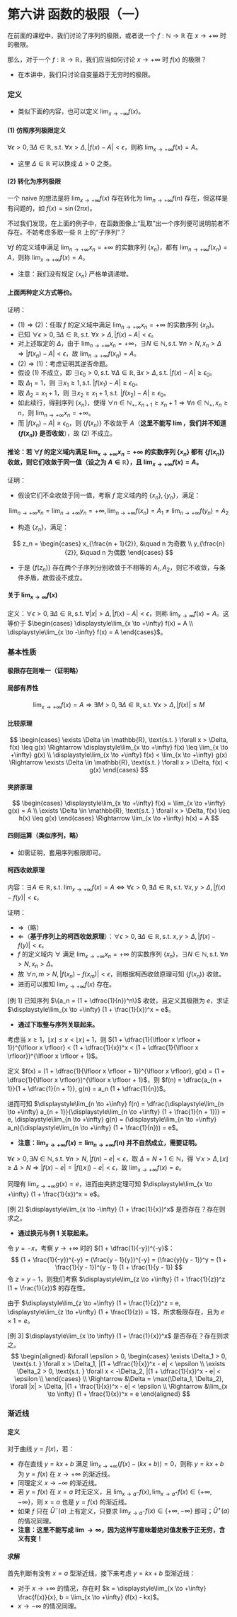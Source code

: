# 第六讲 函数的极限（一）

在前面的课程中，我们讨论了序列的极限，或者说一个 $f : \mathbb{N} \to \mathbb{R}$ 在 $x \to +\infty$ 时的极限。

那么，对于一个 $f : \mathbb{R} \to \mathbb{R}$，我们应当如何讨论 $x \to +\infty$ 时 $f(x)$ 的极限？

- 在本讲中，我们只讨论自变量趋于无穷时的极限。

### 定义

- 类似下面的内容，也可以定义 $\displaystyle\lim_{x \to -\infty} f(x)$。

#### (1) 仿照序列极限定义

$\forall \epsilon > 0, \exists \Delta \in \mathbb{R}, \text{s.t. } \forall x > \Delta, |f(x) - A| < \epsilon$，则称 $\displaystyle\lim_{x \to +\infty} f(x) = A$。

- 这里 $\Delta \in \mathbb{R}$ 可以换成 $\Delta > 0$ 之类。

#### (2) 转化为序列极限

一个 naive 的想法是将 $\displaystyle\lim_{x \to +\infty} f(x)$ 存在转化为 $\displaystyle\lim_{n \to +\infty} f(n)$ 存在，但这样是有问题的，如 $f(x) = \sin (2 \pi x)$。

不过我们发现，在上面的例子中，在函数图像上“乱取”出一个序列便可说明前者不存在。不妨考虑多取一些 $\mathbb{R}$ 上的“子序列”？

$\forall f$ 的定义域中满足 $\displaystyle\lim_{n \to +\infty} x_n = +\infty$ 的实数序列 $\{x_n\}$，都有 $\displaystyle\lim_{n \to +\infty} f(x_n) = A$，则称 $\displaystyle\lim_{x \to +\infty} f(x) = A$。

- 注意：我们没有规定 $\{x_n\}$ 严格单调递增。

#### 上面两种定义方式等价。

证明：

- $(1) \Rightarrow (2)$：任取 $f$ 的定义域中满足 $\displaystyle\lim_{n \to +\infty} x_n = +\infty$ 的实数序列 $\{x_n\}$。
- 已知 $\forall \epsilon > 0, \exists \Delta \in \mathbb{R}, \text{s.t. } \forall x > \Delta, |f(x) - A| < \epsilon$。
- 对上述取定的 $\Delta$，由于 $\displaystyle\lim_{n \to +\infty} x_n = +\infty$，$\exists N \in \mathbb{N}, \text{s.t. } \forall n > N, x_n > \Delta \Rightarrow |f(x_n) - A| < \epsilon$，故 $\displaystyle\lim_{n \to +\infty} f(x_n) = A$。
- $(2) \Rightarrow (1)$：考虑证明其逆否命题。
- 假设 (1) 不成立，即 $\exists \epsilon_0 > 0, \text{s.t. } \forall \Delta \in \mathbb{R}, \exists x > \Delta, \text{s.t. } |f(x) - A| \geq \epsilon_0$。
- 取 $\Delta_1 = 1$，则 $\exists x_1 \geq 1, \text{s.t. } |f(x_1) - A| \geq \epsilon_0$。
- 取 $\Delta_2 = x_1 + 1$，则 $\exists x_2 \geq x_1 + 1, \text{s.t. } |f(x_2) - A| \geq \epsilon_0$。
- 如此续行，得到序列 $\{x_n\}$，使得 $\forall n \in \mathbb{N}_+, x_{n + 1} \geq x_n + 1 \Rightarrow \forall n \in \mathbb{N}_+, x_n \geq n$，则 $\displaystyle\lim_{n \to +\infty} x_n = +\infty$。
- 而 $|f(x_n) - A| \geq \epsilon_0$，则 $\{f(x_n)\}$ 不收敛于 $A$（**这里不能写 $\lim$，我们并不知道 $\{f(x_n)\}$ 是否收敛**），故 (2) 不成立。

#### 推论：若 $\forall f$ 的定义域内满足 $\displaystyle\lim_{x \to +\infty} x_n = +\infty$ 的实数序列 $\{x_n\}$ 都有 $\{f(x_n)\}$ 收敛，则它们收敛于同一值（设之为 $A \in \mathbb{R}$），且 $\displaystyle\lim_{x \to +\infty} f(x) = A$。

证明：

- 假设它们不全收敛于同一值，考察 $f$ 定义域内的 $\{x_n\}, \{y_n\}$，满足：

$$
\lim_{n \to +\infty} x_n = \lim_{n \to +\infty} y_n = +\infty, 
\lim_{n \to +\infty} f(x_n) = A_1 \neq \lim_{n \to +\infty} f(y_n) = A_2
$$

- 构造 $\{z_n\}$，满足：

$$
z_n = \begin{cases} x_{\frac{n + 1}{2}}, &\quad n 为奇数 \\ y_{\frac{n}{2}}, &\quad n 为偶数 \end{cases}
$$

- 于是 $\{f(z_n)\}$ 存在两个子序列分别收敛于不相等的 $A_1, A_2$，则它不收敛，与条件矛盾，故假设不成立。

#### 关于 $\displaystyle\lim_{x \to \infty} f(x)$

定义：$\forall \epsilon > 0, \exists \Delta \in \mathbb{R}, \text{s.t. } \forall |x| > \Delta, |f(x) - A| < \epsilon$，则称 $\displaystyle\lim_{x \to \infty} f(x) = A$。这等价于 $\begin{cases} \displaystyle\lim_{x \to +\infty} f(x) = A \\ \displaystyle\lim_{x \to -\infty} f(x) = A \end{cases}$。

### 基本性质

#### 极限存在则唯一（证明略）

#### 局部有界性

$$
\lim_{x \to +\infty} f(x) = A \Rightarrow \exists M > 0, \exists \Delta \in \mathbb{R}, \text{s.t. } \forall x > \Delta, |f(x)| \leq M
$$

#### 比较原理

$$
\begin{cases}
\exists \Delta \in \mathbb{R}, \text{s.t. } \forall x > \Delta, f(x) \leq g(x) \Rightarrow \displaystyle\lim_{x \to +\infty} f(x) \leq \lim_{x \to +\infty} g(x) \\
\displaystyle\lim_{x \to +\infty} f(x) < \lim_{x \to +\infty} g(x) \Rightarrow \exists \Delta \in \mathbb{R}, \text{s.t. } \forall x > \Delta, f(x) < g(x)
\end{cases}
$$

#### 夹挤原理

$$
\begin{cases}
\displaystyle\lim_{x \to +\infty} f(x) = \lim_{x \to +\infty} g(x) = A \\
\exists \Delta \in \mathbb{R}, \text{s.t. } \forall x > \Delta, f(x) \leq h(x) \leq g(x)
\end{cases}
\Rightarrow \lim_{x \to +\infty} h(x) = A
$$

#### 四则运算（类似序列，略）

- 如需证明，套用序列极限即可。

#### 柯西收敛原理

内容：$\exists A \in \mathbb{R}, \text{s.t. } \displaystyle\lim_{x \to +\infty} f(x) = A \Leftrightarrow \forall \epsilon > 0, \exists \Delta \in \mathbb{R}, \text{s.t. } \forall x, y > \Delta, |f(x) - f(y)| < \epsilon$。

证明：

- $\Rightarrow$（略）
- $\Leftarrow$（**基于序列上的柯西收敛原理**）：$\forall \epsilon > 0, \exists \Delta \in \mathbb{R}, \text{s.t. } x, y > \Delta, |f(x) - f(y)| < \epsilon$。
- $f$ 的定义域内 $\forall$ 满足 $\displaystyle\lim_{x \to +\infty} x_n = +\infty$ 的实数序列 $\{x_n\}$，$\exists N \in \mathbb{N}, \text{s.t. } \forall n > N, x_n > \Delta$。
- 故 $\forall n, m > N, |f(x_n) - f(x_m)| < \epsilon$，则根据柯西收敛原理可知 $\{f(x_n)\}$ 收敛。
- 进而可以推知 $\displaystyle\lim_{x \to +\infty} f(x)$ 存在。

[例 1] 已知序列 $\{a_n = (1 + \dfrac{1}{n})^n\}$ 收敛，且定义其极限为 $e$，求证 $\displaystyle\lim_{x \to +\infty} (1 + \frac{1}{x})^x = e$。

- **通过下取整与序列关联起来。**

考虑当 $x \geq 1$，$\lfloor x \rfloor \leq x < \lfloor x \rfloor + 1$，则 $(1 + \dfrac{1}{\lfloor x \rfloor + 1})^{\lfloor x \rfloor} < (1 + \dfrac{1}{x})^x < (1 + \dfrac{1}{\lfloor x \rfloor})^{\lfloor x \rfloor + 1}$。

定义 $f(x) = (1 + \dfrac{1}{\lfloor x \rfloor + 1})^{\lfloor x \rfloor}, g(x) = (1 + \dfrac{1}{\lfloor x \rfloor})^{\lfloor x \rfloor + 1}$，则 $f(n) = \dfrac{a_{n + 1}}{1 + \dfrac{1}{n + 1}}, g(n) = a_n (1 + \dfrac{1}{n})$。

进而可知 $\displaystyle\lim_{n \to +\infty} f(n) = \dfrac{\displaystyle\lim_{n \to +\infty} a_{n + 1}}{\displaystyle\lim_{n \to +\infty} (1 + \frac{1}{n + 1})} = e, \displaystyle\lim_{n \to +\infty} g(n) = (\displaystyle\lim_{n \to +\infty} a_n)(\displaystyle\lim_{n \to +\infty} (1 + \frac{1}{n})) = e$。

- **注意：$\displaystyle\lim_{x \to +\infty} f(x) = \lim_{n \to +\infty} f(n)$ 并不自然成立，需要证明。**

$\forall \epsilon > 0, \exists N \in \mathbb{N}, \text{s.t. } \forall n > N, |f(n) - e| < \epsilon$，取 $\Delta = N + 1 \in \mathbb{N}$，得 $\forall x > \Delta, \lfloor x \rfloor \geq \Delta > N \Rightarrow|f(x) - e| = |f(\lfloor x \rfloor) - e| < \epsilon$，故 $\displaystyle\lim_{x \to +\infty} f(x) = e$。

同理有 $\displaystyle\lim_{x \to +\infty} g(x) = e$，进而由夹挤定理可知 $\displaystyle\lim_{x \to +\infty} (1 + \frac{1}{x})^x = e$。

[例 2] $\displaystyle\lim_{x \to -\infty} (1 + \frac{1}{x})^x$ 是否存在？存在则求之。

- **通过换元与例 1 关联起来。**

令 $y = -x$，考察 $y \to +\infty$ 时的 $(1 + \dfrac{1}{-y})^{-y}$：
$$
(1 + \frac{1}{-y})^{-y} = (\frac{y - 1}{y})^{-y} = (\frac{y}{y - 1})^y = (1 + \frac{1}{y - 1})^{y - 1} (1 + \frac{1}{y - 1})
$$
令 $z = y - 1$，则我们考察 $\displaystyle\lim_{z \to +\infty} (1 + \frac{1}{z})^z (1 + \frac{1}{z})$ 的存在性。

由于 $\displaystyle\lim_{z \to +\infty} (1 + \frac{1}{z})^z = e, \displaystyle\lim_{z \to +\infty} (1 + \frac{1}{z}) = 1$，所求极限存在，且为 $e \times 1 = e$。

[例 3] $\displaystyle\lim_{x \to \infty} (1 + \frac{1}{x})^x$ 是否存在？存在则求之。
$$
\begin{aligned}
&\forall \epsilon > 0,
\begin{cases}
\exists \Delta_1 > 0, \text{s.t. } \forall x > \Delta_1, |(1 + \dfrac{1}{x})^x - e| < \epsilon \\
\exists \Delta_2 > 0, \text{s.t. } \forall x < -\Delta_2, |(1 + \dfrac{1}{x})^x - e| < \epsilon \\
\end{cases} \\
\Rightarrow &\Delta = \max(\Delta_1, \Delta_2), \forall |x| > \Delta, |(1 + \frac{1}{x})^x - e| < \epsilon \\
\Rightarrow &\lim_{x \to \infty} (1 + \frac{1}{x})^x = e
\end{aligned}
$$

### 渐近线

#### 定义

对于曲线 $y = f(x)$，若：

- 存在直线 $y = kx + b$ 满足 $\displaystyle\lim_{x \to +\infty} (f(x) - (kx + b)) = 0$，则称 $y = kx + b$ 为 $y = f(x)$ 在 $x \to +\infty$ 的渐近线。
- 同理定义 $x \to -\infty$ 的渐近线。
- 若 $y = f(x)$ 在 $x = a$ 时无定义，且 $\displaystyle\lim_{x \to a^-} f(x), \lim_{x \to a^+} f(x) \in \{+\infty, -\infty\}$，则 $x = a$ 也是 $y = f(x)$ 的渐近线。
- 如果 $f$ 只在 $\check{U}^-(a)$ 上有定义，只要求 $\displaystyle\lim_{x \to a^-} f(x) \in \{+\infty, -\infty\}$ 即可；$\check{U}^+(a)$ 的情况同理。
- **注意：这里不能写成 $\lim \to \infty$，因为这样写意味着绝对值发散于正无穷，含义有变！**

#### 求解

首先判断有没有 $x = a$ 型渐近线，接下来考虑 $y = kx + b$ 型渐近线：

- 对于 $x \to +\infty$ 的情况，存在时 $k = \displaystyle\lim_{x \to +\infty} \frac{f(x)}{x}, b = \lim_{x \to +\infty} (f(x) - kx)$。
- $x \to -\infty$ 的情况同理。
